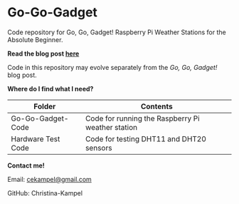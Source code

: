 # Go-Go-Gadget
Code repository for Go, Go, Gadget! Raspberry Pi Weather Stations for the Absolute Beginner.

__Read the blog post [here](https://de-fellows.github.io/RexCoding/python/raspberry%20pi/matplotlib/graphing%20data/temperature%20and%20humidity/data%20sensors/dht11/dht20/grove%20base%20hat/flask/html/2022/06/18/Go-Go-Gadget.html)__

Code in this repository may evolve separately from the _Go, Go, Gadget!_ blog post.

__Where do I find what I need?__

| Folder | Contents |
| ------ | -------- |
| Go-Go-Gadget-Code | Code for running the Raspberry Pi weather station |
| Hardware Test Code | Code for testing DHT11 and DHT20 sensors|

__Contact me!__

Email: cekampel@gmail.com

GitHub: Christina-Kampel